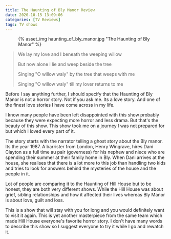 ```yaml
---
title: The Haunting of Bly Manor Review
date: 2020-10-15 13:09:06
categories: [TV Reviews]
tags: TV shows
---
```


<figure>{% asset_img haunting_of_bly_manor.jpg "The Haunting of Bly Manor" %}</figure>
<!-- more -->

> We lay my love and I beneath the weeping willow
>
> But now alone I lie and weep beside the tree
>
> Singing "O willow waly" by the tree that weeps with me
>
> Singing "O willow waly" till my lover returns to me

Before I say anything further, I should specify that the Haunting of Bly Manor is not a horror story. Not if you ask me. Its a love story. And one of the finest love stories I have come across in my life.

I know many people have been left disappointed with this show probably because they were expecting more horror and less drama. But that's the beauty of this show. This show took me on a journey I was not prepared for but which I loved every part of it. 

The story starts with the narrator telling a ghost story about the Bly manor. Its the year 1987. A barrister from London, Henry Wingrave, hires Dani Clayton as a full time au pair (governess) for his nephew and niece who are spending their summer at their family home in Bly.  When Dani arrives at the house, she realises that there is a lot more to this job than handling two kids and tries to look for answers behind the mysteries of the house and the people in it. 

Lot of people are comparing it to the Haunting of Hill House but to be honest, they are both very different shows. While the Hill House was about grief, sibling relationships and how it affected their lives whereas Bly Manor is about love, guilt and loss. 

This is a show that will stay with you for long and you would definitely want to visit it again. This is yet another masterpiece from the same team which made Hill House everyone's favorite horror story. I don't have many words to describe this show so I suggest everyone to try it while I go and rewatch it.